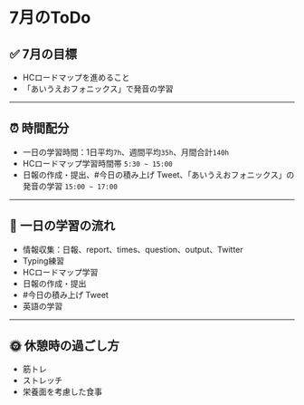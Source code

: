 # 7月のToDo
## ✅ 7月の目標
- HCロードマップを進めること
- 「あいうえおフォニックス」で発音の学習
---
## ⏰ 時間配分
- 一日の学習時間：1日平均`7h`、週間平均`35h`、月間合計`140h`
- HCロードマップ学習時間帯 `5:30 ~ 15:00`
- 日報の作成・提出、#今日の積み上げ Tweet、「あいうえおフォニックス」の発音の学習 `15:00 ~ 17:00`
---
## 📝 一日の学習の流れ
- 情報収集：日報、report、times、question、output、Twitter
- Typing練習
- HCロードマップ学習
- 日報の作成・提出
- #今日の積み上げ Tweet
- 英語の学習
---
## 🌞 休憩時の過ごし方
- 筋トレ
- ストレッチ
- 栄養面を考慮した食事
